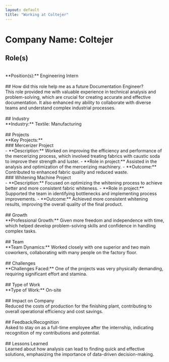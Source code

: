 ```yaml
---
layout: default
title: "Working at Coltejer"
---
```


# Company Name: Coltejer

## Role(s)
<br>
**Position(s):** Engineering Intern
<br>
<br>
## How did this role help me as a future Documentation Engineer?
<br>
This role provided me with valuable experience in technical analysis and problem-solving, which are crucial for creating accurate and effective documentation. It also enhanced my ability to collaborate with diverse teams and understand complex industrial processes.
<br>
<br>
## Industry
<br>
**Industry:** Textile: Manufacturing
<br>
<br>
## Projects
<br>
**Key Projects:**
<br>
### Mercerizer Project
<br>
- **Description:** Worked on improving the efficiency and performance of the mercerizing process, which involved treating fabrics with caustic soda to improve their strength and luster.  
- **Role in project:** Assisted in the analysis and optimization of the mercerizing machinery.  
- **Outcome:** Contributed to enhanced fabric quality and reduced waste.
<br>
### Whitening Machine Project
<br>
- **Description:** Focused on optimizing the whitening process to achieve better and more consistent fabric whiteness.  
- **Role in project:** Supported the team in identifying bottlenecks and implementing process improvements.  
- **Outcome:** Achieved more consistent whitening results, improving the overall quality of the final product.
<br>
<br>
## Growth
<br>
**Professional Growth:**  
Given more freedom and independence with time, which helped develop problem-solving skills and confidence in handling complex tasks.
<br>
<br>
## Team
<br>
**Team Dynamics:**  
Worked closely with one superior and two main coworkers, collaborating with many people on the factory floor.
<br>
<br>
## Challenges
<br>
**Challenges Faced:**  
One of the projects was very physically demanding, requiring significant effort and stamina.
<br>
<br>
## Type of Work
<br>
**Type of Work:** On-site
<br>
<br>
## Impact on Company
<br>
Reduced the costs of production for the finishing plant, contributing to overall operational efficiency and cost savings.
<br>
<br>
## Feedback/Recognition
<br>
Asked to stay on as a full-time employee after the internship, indicating recognition of my contributions and potential.
<br>
<br>
## Lessons Learned
<br>
Learned about how analysis can lead to finding quick and effective solutions, emphasizing the importance of data-driven decision-making.
